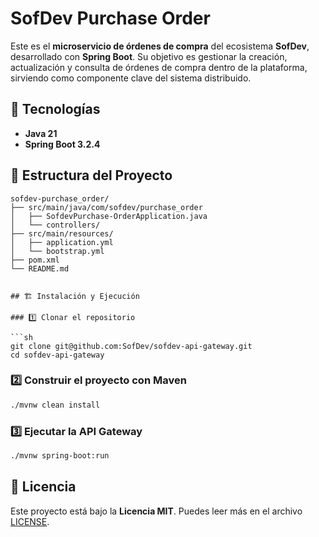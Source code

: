 # SofDev Purchase Order

Este es el **microservicio de órdenes de compra** del ecosistema **SofDev**, desarrollado con **Spring Boot**. Su objetivo es gestionar la creación, actualización y consulta de órdenes de compra dentro de la plataforma, sirviendo como componente clave del sistema distribuido.

## 🚀 Tecnologías

- **Java 21**
- **Spring Boot 3.2.4**

## 📂 Estructura del Proyecto

```
sofdev-purchase_order/
├── src/main/java/com/sofdev/purchase_order
│   ├── SofdevPurchase-OrderApplication.java
│   └── controllers/
├── src/main/resources/
│   ├── application.yml
│   └── bootstrap.yml
├── pom.xml
└── README.md
```

````

## 🏗️ Instalación y Ejecución

### 1️⃣ Clonar el repositorio

```sh
git clone git@github.com:SofDev/sofdev-api-gateway.git
cd sofdev-api-gateway
````

### 2️⃣ Construir el proyecto con Maven

```sh
./mvnw clean install
```

### 3️⃣ Ejecutar la API Gateway

```sh
./mvnw spring-boot:run
```

## 📜 Licencia

Este proyecto está bajo la **Licencia MIT**. Puedes leer más en el archivo [LICENSE](LICENSE).
